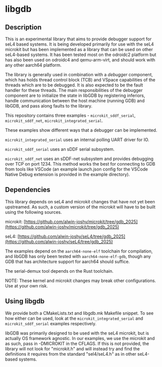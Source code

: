 # libgdb

## Description

This is an experimental library that aims to provide debugger support for seL4 based systems. It is being developed
primarily for use with the seL4 microkit but has been implemented as a library that can be used on other
seL4-based systems. It has been tested most on the odroidc2 platform but has also been used on odroidc4 and
qemu-arm-virt, and should work with any other aarch64 platform.

The library is generally used in combination with a *debugger* component, which has holds thread control block
(TCB) and VSpace capabilities of the threads which are to be debugged. It is also expected to be the
fault handler for these threads. The main responsibilities of the debugger component are to initialize the
state in libGDB by registering inferiors, handle communication between the host machine (running GDB) and
libGDB, and pass along faults to the library.

This repository contains three examples - `microkit_sddf_serial`, `microkit_sddf_net`, `microkit_integrated_serial`.

These examples show different ways that a debugger can be implemented.

`microkit_integrated_serial` uses an internal polling UART driver for IO.

`microkit_sddf_serial` uses an sDDF serial subsystem.

`microkit_sddf_net` uses an sDDF-net subsystem and provides debugging over TCP on port 1234. This method works
the best for connecting to GDB from tools like VSCode (an example launch.json config for the VSCode Native Debug
extension is provided in the example directory).


## Dependencies

This library depends on seL4 and microkit changes that have not yet been upstreamed. As such, a custom version of the
microkit will have to be built using the following sources.

microkit: [https://github.com/alwin-joshy/microkit/tree/gdb_2025](https://github.com/alwin-joshy/microkit/tree/gdb_2025)

seL4: [https://github.com/alwin-joshy/seL4/tree/gdb_2025](https://github.com/alwin-joshy/seL4/tree/gdb_2025)

The examples depend on the `aarch64-none-elf` toolchain for compilation, and libGDB has only been tested with `aarch64-none-elf-gdb`,
though any GDB that has architecture support for aarch64 should suffice.

The serial-demux tool depends on the Rust toolchain.

NOTE: These kernel and microkit changes may break other configurations. Use at your own risk.

## Using libgdb

We provide both a CMakeLists.txt and libgdb.mk Makefile snippet. To see how either can be
used, look at the `microkit_integrated_serial` and `microkit_sddf_serial` examples respectively.

libGDB was primarily designed to be used with the seL4 microkit, but is actually OS framework agnostic.
In our examples, we use the microkit and as such, pass in -DMICROKIT in the CFLAGS. If this is not provided,
the library will not look for "microkit.h" and will instead try and find the definitions it requires from
the standard "sel4/seL4.h" as in other seL4-based systems.

